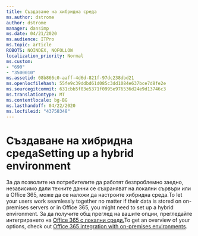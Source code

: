```yaml
---
title: Създаване на хибридна среда
ms.author: dstrome
author: dstrome
manager: dansimp
ms.date: 04/21/2020
ms.audience: ITPro
ms.topic: article
ROBOTS: NOINDEX, NOFOLLOW
localization_priority: Normal
ms.custom:
- "690"
- "3500010"
ms.assetid: 08b866c0-aaff-4d6d-821f-97dc238dbd21
ms.openlocfilehash: 55fe9c39ddbd61d085c3dd1084e637bce7d8fe2e
ms.sourcegitcommit: 631cbb5f03e5371f0995e976536d24e9d13746c3
ms.translationtype: MT
ms.contentlocale: bg-BG
ms.lasthandoff: 04/22/2020
ms.locfileid: "43758348"
---
```

# <a name="setting-up-a-hybrid-environment"></a><span data-ttu-id="d13be-102">Създаване на хибридна среда</span><span class="sxs-lookup"><span data-stu-id="d13be-102">Setting up a hybrid environment</span></span>

<span data-ttu-id="d13be-103">За да позволите на потребителите да работят безпроблемно заедно, независимо дали техните данни се съхраняват на локални сървъри или в Office 365, може да се наложи да настроите хибридна среда.</span><span class="sxs-lookup"><span data-stu-id="d13be-103">To let your users work seamlessly together no matter if their data is stored on on-premises servers or in Office 365, you might need to set up a hybrid environment.</span></span> <span data-ttu-id="d13be-104">За да получите общ преглед на вашите опции, прегледайте интегрирането на [Office 365 с локални среди.](https://docs.microsoft.com/office365/enterprise/office-365-integration)</span><span class="sxs-lookup"><span data-stu-id="d13be-104">To get an overview of your options, check out [Office 365 integration with on-premises environments](https://docs.microsoft.com/office365/enterprise/office-365-integration).</span></span>
  